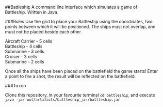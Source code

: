 ##Battleship
A command line interface which simulates a game of Battleship.
Written in Java.

###Rules
Use the grid to place your Battleship using the coordinates, 
two points between which it will be positioned.
The ships must not overlap, and must not be placed beside
each other.

Aircraft Carrier - 5 cells  
Battleship - 4 cells  
Submarine - 3 cells   
Cruiser - 3 cells   
Submarine - 2 cells

Once all the ships have been placed on the battlefield
the game starts! Enter a point to fire a shot, the result
will be reflected on the battlefield.

###To run

Clone this repository, in your favourite terminal `cd battleship`,
and execute `java -jar out/artifacts/battleship_jar/battleship.jar
`